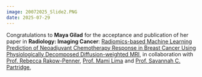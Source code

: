 ```yaml
---
image: 20072025_Slide2.PNG
date: 2025-07-29
---
```


Congratulations to **Maya Gilad** for the acceptance and publication of her 
paper in **Radiology: Imaging Cancer**: [Radiomics-based Machine Learning 
Prediction of Neoadjuvant Chemotherapy Response in Breast Cancer Using Physiologically Decomposed Diffusion-weighted MRI](https://pubs.rsna.org/doi/10.1148/rycan.240312), in collaboration with [Prof. Rebecca Rakow-Penner](https://www.linkedin.com/in/rebecca-rakow-penner-1186b08/), [Prof. Mami Lima](https://www.linkedin.com/in/mami-iima-b79a6836/?originalSubdomain=jp) and [Prof. Savannah C. Partridge](https://rad.uw.edu/people/Savannah-Partridge),
